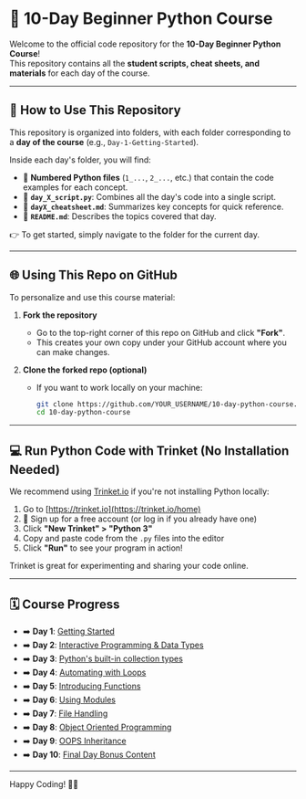# 🐍 10-Day Beginner Python Course

Welcome to the official code repository for the **10-Day Beginner Python Course**!  
This repository contains all the **student scripts, cheat sheets, and materials** for each day of the course.

---

## 🚀 How to Use This Repository

This repository is organized into folders, with each folder corresponding to a **day of the course** (e.g., `Day-1-Getting-Started`).

Inside each day's folder, you will find:

- 🔢 **Numbered Python files** (`1_...`, `2_...`, etc.) that contain the code examples for each concept.
- 🧩 **`day_X_script.py`**: Combines all the day's code into a single script.
- 📄 **`dayX_cheatsheet.md`**: Summarizes key concepts for quick reference.
- 📘 **`README.md`**: Describes the topics covered that day.

👉 To get started, simply navigate to the folder for the current day.

---

## 🌐 Using This Repo on GitHub

To personalize and use this course material:

1. **Fork the repository**  
   - Go to the top-right corner of this repo on GitHub and click **"Fork"**.
   - This creates your own copy under your GitHub account where you can make changes.

2. **Clone the forked repo (optional)**  
   - If you want to work locally on your machine:
     ```bash
     git clone https://github.com/YOUR_USERNAME/10-day-python-course.git
     cd 10-day-python-course
     ```

---

## 💻 Run Python Code with Trinket (No Installation Needed)

We recommend using [Trinket.io](https://trinket.io/home) if you're not installing Python locally:

1. Go to [https://trinket.io](https://trinket.io/home)
2. 📝 Sign up for a free account (or log in if you already have one)
3. Click **"New Trinket" > "Python 3"**
4. Copy and paste code from the `.py` files into the editor
5. Click **"Run"** to see your program in action!

Trinket is great for experimenting and sharing your code online.

---

## 🗓️ Course Progress

- ➡️ **Day 1**: [Getting Started](./Day-1-Getting-Started) 
- ➡️ **Day 2**: [Interactive Programming & Data Types](./Day-2-Interactive-Programming%20%2B%20Data-Types/)  
- ➡️ **Day 3**: [Python's built-in collection types](./Day-3-Python%27s-built-in-collection-types/)
- ➡️ **Day 4**: [Automating with Loops](./Day-4-Automating-with-loops/) 
- ➡️ **Day 5**: [Introducing Functions](./Day-5-Introducing-Functions/) 
- ➡️ **Day 6**: [Using Modules](./Day-6-Using-Modules/) 
- ➡️ **Day 7**: [File Handling](./Day-7-File-Handling/) 
- ➡️ **Day 8**: [Object Oriented Programming](./Day-8-Object-Oriented-Programming/) 
- ➡️ **Day 9**: [OOPS Inheritance](./Day-9-OOPS-Inheritance/) 
- ➡️ **Day 10**: [Final Day Bonus Content](./Final-Day-Bonus-Content/) 

---

Happy Coding! 🐍✨
